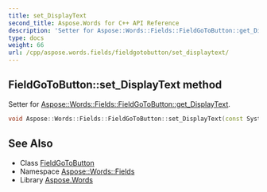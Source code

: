 ```yaml
---
title: set_DisplayText
second_title: Aspose.Words for C++ API Reference
description: 'Setter for Aspose::Words::Fields::FieldGoToButton::get_DisplayText.'
type: docs
weight: 66
url: /cpp/aspose.words.fields/fieldgotobutton/set_displaytext/
---
```

## FieldGoToButton::set_DisplayText method


Setter for [Aspose::Words::Fields::FieldGoToButton::get_DisplayText](../get_displaytext/).

```cpp
void Aspose::Words::Fields::FieldGoToButton::set_DisplayText(const System::String &value)
```

## See Also

* Class [FieldGoToButton](../)
* Namespace [Aspose::Words::Fields](../../)
* Library [Aspose.Words](../../../)
